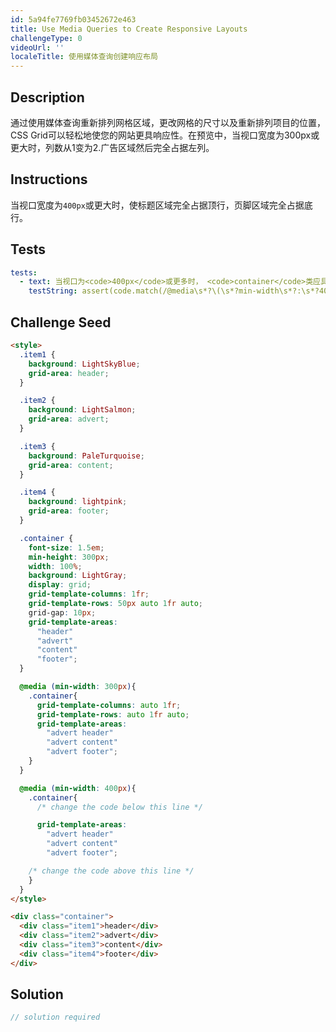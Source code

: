 ```yaml
---
id: 5a94fe7769fb03452672e463
title: Use Media Queries to Create Responsive Layouts
challengeType: 0
videoUrl: ''
localeTitle: 使用媒体查询创建响应布局
---
```


## Description
<section id="description">通过使用媒体查询重新排列网格区域，更改网格的尺寸以及重新排列项目的位置，CSS Grid可以轻松地使您的网站更具响应性。在预览中，当视口宽度为300px或更大时，列数从1变为2.广告区域然后完全占据左列。 </section>

## Instructions
<section id="instructions">当视口宽度为<code>400px</code>或更大时，使标题区域完全占据顶行，页脚区域完全占据底行。 </section>

## Tests
<section id='tests'>

```yml
tests:
  - text: 当视口为<code>400px</code>或更多时， <code>container</code>类应具有<code>grid-template-areas</code>属性，其中页脚和标题区域分别占据顶行和底行，而advert和content占据中间行的左右列。
    testString: assert(code.match(/@media\s*?\(\s*?min-width\s*?:\s*?400px\s*?\)[\s\S]*.container\s*?{[\s\S]*grid-template-areas\s*?:\s*?"\s*?header\s*?header\s*?"\s*?"\s*?advert\s*?content\s*?"\s*?"\s*?footer\s*?footer\s*?"\s*?;[\s\S]*}/gi), 'When the viewport is <code>400px</code> or more, <code>container</code> class should have a <code>grid-template-areas</code> property in which the footer and header areas occupy the top and bottom rows respectively and advert and content occupy the left and right columns of the middle row.');

```

</section>

## Challenge Seed
<section id='challengeSeed'>

<div id='html-seed'>

```html
<style>
  .item1 {
    background: LightSkyBlue;
    grid-area: header;
  }

  .item2 {
    background: LightSalmon;
    grid-area: advert;
  }

  .item3 {
    background: PaleTurquoise;
    grid-area: content;
  }

  .item4 {
    background: lightpink;
    grid-area: footer;
  }

  .container {
    font-size: 1.5em;
    min-height: 300px;
    width: 100%;
    background: LightGray;
    display: grid;
    grid-template-columns: 1fr;
    grid-template-rows: 50px auto 1fr auto;
    grid-gap: 10px;
    grid-template-areas:
      "header"
      "advert"
      "content"
      "footer";
  }

  @media (min-width: 300px){
    .container{
      grid-template-columns: auto 1fr;
      grid-template-rows: auto 1fr auto;
      grid-template-areas:
        "advert header"
        "advert content"
        "advert footer";
    }
  }

  @media (min-width: 400px){
    .container{
      /* change the code below this line */

      grid-template-areas:
        "advert header"
        "advert content"
        "advert footer";

    /* change the code above this line */
    }
  }
</style>

<div class="container">
  <div class="item1">header</div>
  <div class="item2">advert</div>
  <div class="item3">content</div>
  <div class="item4">footer</div>
</div>

```

</div>



</section>

## Solution
<section id='solution'>

```js
// solution required
```
</section>
